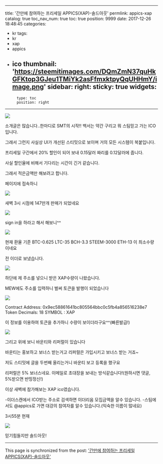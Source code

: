 
---
title: '간만에 참여하는 프리세일 APPICS(XAP)-솔드아웃'
permlink: appics-xap
catalog: true
toc_nav_num: true
toc: true
position: 9999
date: 2017-12-26 18:48:45
categories:
- kr
tags:
- kr
- xap
- appics
- ico
thumbnail: 'https://steemitimages.com/DQmZmN37quHkGFKtop3GJeu1TMiYk2asFfmxktpyQqUHHmY/image.png'
sidebar:
    right:
        sticky: true
widgets:
    -
        type: toc
        position: right
---


![](https://steemitimages.com/DQmZmN37quHkGFKtop3GJeu1TMiYk2asFfmxktpyQqUHHmY/image.png)

소개글은 많습니다..한마디로 SMT의 시작!! 백서는 약간 구리고 뭐 스팀믿고 가는 ICO입니다.

그래서 그런지 사실상 UI가 개선된 스티밋으로 보이며 거의 모든 시스템이 복붙입니다.

프리세일 구간에서 20% 할인이 되어 보내 0.15달러 짜리를 0.12달러에 줍니다.

사실 할인율에 비해서 기다리는 시간이 긴거 같습니다. 

그래서 적은금액만 해보려고 합니다.

페이지에 접속하니 

![](https://steemitimages.com/DQmduQuQub6coem7SaqPgh9d9bA84B5R8rcnhRqoaRAit5T/image.png)

새벽 3시 시점에 147만개 판매가 되었네요

![](https://steemitimages.com/DQmYK7QFwDYhugdyFYHfDRyyhbhHZ8sZrrw9PHRgRydzAyH/image.png)

sign in을 하라고 해서 해보니^^

![](https://steemitimages.com/DQmQWjCnPyrrTzpY94xKb84epo7d8KM5gUM8fmDBVBWwjzK/image.png)

현재 환율 기준 BTC-0.625  LTC-35 BCH-3.3 STEEM-3000 ETH-13 이 최소수량이네요

전 이더로 보냈습니다.

![](https://steemitimages.com/DQmTorYky7aH7HpQEkYHbyp8Yii8cvSs9WidNAqwzVGnBpM/image.png)

하단에 제 주소를 넣으니 받은 XAP수량이 나왔습니다.

MEW에도 주소를 입력하니 벌써 토큰을 발행이 되었습니다

![](https://steemitimages.com/DQmX2jXACgMJ2ZhB3qWeGYNph8DCShE2KtziN1X2HxSq7zJ/image.png)

Contract Address:	0x9ec58861641bc805564bbc0c5fb4a856516238e7
Token Decimals: 	18
SYMBOL : XAP


이 정보를 이용하여 토큰을 추가하니 수량이 보이더라구요^^(빠른발급!)

![](https://steemitimages.com/DQmY3hE2sKr61i3shvFrxufCstFwJ8eUFnZzBV3N11HYyeq/image.png)

그리고 위에 보니 바운티와 리퍼럴이 있습니다

바운티는 홍보하고 보너스 받는거고 리퍼럴은 가입시키고 보너스 받는 거죠~

저도 스티밋에 글을 두번째 올리는거니 바운티 보고 등록을 했구요

리퍼럴은 5% 보너스네요. 이메일로 초대장을 보내는 방식같습니다!(원하시면 댓글, 5%받으면 반띵정신!)

이상 새벽에 참가해보는 XAP ico였습니다.

-이더스캔에서 ICO받는 주소로 검색하면 이더리움 모집금액을 알수 있습니다.
-스팀에서도 @appics로 가면 대강의 참여자를 알수 있습니다.(익숙한 이름이 많네요)



3시55분 현재

![](https://steemitimages.com/DQmZPtFWcUNk3vpGfAH59i6BvjDBm33uT6WLsM1eUxEBAZv/image.png)

믿기힘들지만 솔드아웃!

- - -

This page is synchronized from the post: ['간만에 참여하는 프리세일 APPICS(XAP)-솔드아웃'](https://steemit.com/@virus707/appics-xap)

